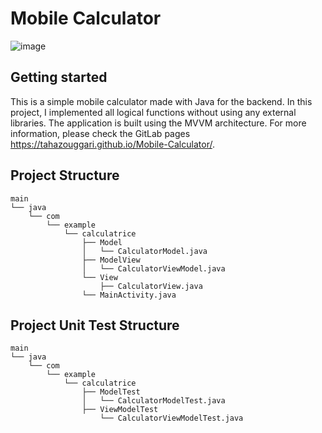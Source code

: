 # Mobile Calculator


![image](https://github.com/user-attachments/assets/45c31981-f876-4b07-8524-753cc9a39c32)




## Getting started

This is a simple mobile calculator made with Java for the backend. In this project, I implemented all logical functions without using any external libraries. The application is built using the MVVM architecture. For more information, please check the GitLab pages https://tahazouggari.github.io/Mobile-Calculator/.


## Project Structure 
 


```
main
└── java
    └── com
        └── example
            └── calculatrice
                ├── Model
                │   └── CalculatorModel.java
                ├── ModelView
                │   └── CalculatorViewModel.java
                └── View
                    ├── CalculatorView.java
                └── MainActivity.java
```


## Project Unit Test Structure 
 

```
main
└── java
    └── com
        └── example
            └── calculatrice
                ├── ModelTest
                │   └── CalculatorModelTest.java
                ├── ViewModelTest
                    └── CalculatorViewModelTest.java
```

